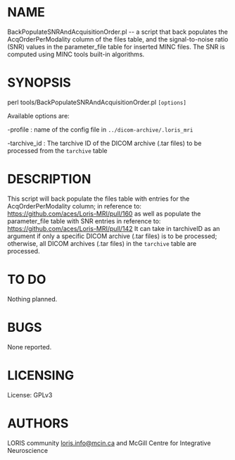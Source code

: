 # NAME

BackPopulateSNRAndAcquisitionOrder.pl -- a script that back populates the
AcqOrderPerModality column of the files table, and the signal-to-noise ratio
(SNR) values in the parameter\_file table for inserted MINC files. The SNR is
computed using MINC tools built-in algorithms.

# SYNOPSIS

perl tools/BackPopulateSNRAndAcquisitionOrder.pl `[options]`

Available options are:

\-profile        : name of the config file in
                  `../dicom-archive/.loris_mri`

\-tarchive\_id    : The tarchive ID of the DICOM archive (.tar files) to be
                  processed from the `tarchive` table

# DESCRIPTION

This script will back populate the files table with entries for the
AcqOrderPerModality column; in reference to:
https://github.com/aces/Loris-MRI/pull/160
as well as populate the parameter\_file table with SNR entries in reference to:
https://github.com/aces/Loris-MRI/pull/142
It can take in tarchiveID as an argument if only a specific DICOM archive
(.tar files) is to be processed; otherwise, all DICOM archives (.tar files) in
the `tarchive` table are processed.

# TO DO

Nothing planned.

# BUGS

None reported.

# LICENSING

License: GPLv3

# AUTHORS

LORIS community <loris.info@mcin.ca> and McGill Centre for Integrative
Neuroscience
